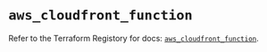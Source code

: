 # `aws_cloudfront_function`

Refer to the Terraform Registory for docs: [`aws_cloudfront_function`](https://registry.terraform.io/providers/hashicorp/aws/4.66.0/docs/resources/cloudfront_function).
